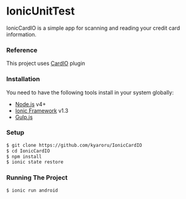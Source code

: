 # IonicUnitTest
IonicCardIO is a simple app for scanning and reading your credit card information.

### Reference
This project uses [CardIO](https://github.com/vkeepe/card.io) plugin

### Installation

You need to have the following tools install in your system globally:
- [Node.js](https://nodejs.org/) v4+
- [Ionic Framework](http://ionic.io/) v1.3
- [Gulp.js](http://gulpjs.com/)

### Setup
```sh
$ git clone https://github.com/kyaroru/IonicCardIO
$ cd IonicCardIO
$ npm install
$ ionic state restore
```

### Running The Project
```sh
$ ionic run android
```

